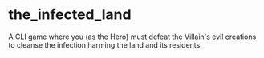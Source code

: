 # the_infected_land
A CLI game where you (as the Hero) must defeat the Villain's evil creations to cleanse the infection harming the land and its residents.
